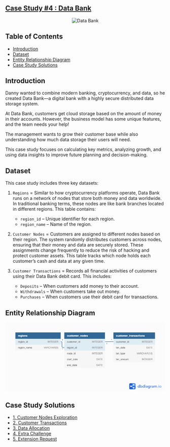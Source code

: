 ## [Case Study #4 : Data Bank](https://8weeksqlchallenge.com/case-study-4/)
<p align="center">
<img src="https://8weeksqlchallenge.com/images/case-study-designs/4.png" alt="Data Bank" width="450" height="450">
</p>

## Table of Contents
-  [Introduction](#introduction)
-  [Dataset](#dataset)
-  [Entity Relationship Diagram](#entity-relationship-diagram)
-  [Case Study Solutions](#case-study-solutions)

## Introduction
Danny wanted to combine modern banking, cryptocurrency, and data, so he created Data Bank—a digital bank with a highly secure distributed data storage system.

At Data Bank, customers get cloud storage based on the amount of money in their accounts. However, the business model has some unique features, and the team needs your help!

The management wants to grow their customer base while also understanding how much data storage their users will need.

This case study focuses on calculating key metrics, analyzing growth, and using data insights to improve future planning and decision-making.

## Dataset
This case study includes three key datasets:
1. `Regions` = Similar to how cryptocurrency platforms operate, Data Bank runs on a network of nodes that store both money and data worldwide. In traditional banking terms, these nodes are like bank branches located in different regions.
This table contains:
    - `region_id` – Unique identifier for each region.
    - `region_name` – Name of the region.
      
2. `Customer Nodes` = Customers are assigned to different nodes based on their region.
The system randomly distributes customers across nodes, ensuring that their money and data are securely stored.
These assignments change frequently to reduce the risk of hacking and protect customer assets.
This table tracks which node holds each customer’s cash and data at any given time.

3. `Customer Transactions` = Records all financial activities of customers using their Data Bank debit card.
This includes:
    - `Deposits` – When customers add money to their account.
    - `Withdrawals` – When customers take out money.
    - `Purchases` – When customers use their debit card for transactions.

## Entity Relationship Diagram
![Image](https://github.com/bertafrn/Portfolio/blob/main/Case%20Studies%208%20Week%20SQL%20Challenge/assets/ERD%20Data%20Bank.png?raw=true)

## Case Study Solutions
- [1. Customer Nodes Exploration](1.%20Customer-Nodes-Exploration.md)
- [2. Customer Transactions](2.%20Customer-Transactions.md)
- [3. Data Allocation](3.%20Data-Allocation.md)
- [4. Extra Challenge](4.%20Extra-Challenge.md)
- [5. Extension Request](5.%20Extension-Request.md)
